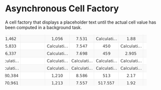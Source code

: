 # Asynchronous Cell Factory
A cell factory that displays a placeholder text until the actual cell value has been computed in a background task.

![image](calculating.png)